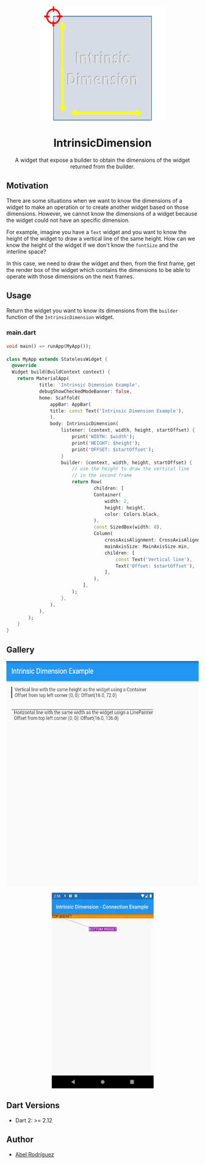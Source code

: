 <p align="center">
  <img width="330" height="300" src="https://github.com/Abel1027/intrinsic-dimension/raw/main/gallery/IntrinsicDimensionLogo.png">
</p>

# <div align="center">IntrinsicDimension</div>

<div align="center">A widget that expose a builder to obtain the dimensions of the widget returned from the builder.</div>

## Motivation

There are some situations when we want to know the dimensions of a widget to make an operation or to create another widget based on those dimensions. However, we cannot know the dimensions of a widget because the widget could not have an specific dimension.

For example, imagine you have a `Text` widget and you want to know the height of the widget to draw a vertical line of the same height. How can we know the height of the widget if we don't know the `fontSize` and the interline space?

In this case, we need to draw the widget and then, from the first frame, get the render box of the widget which contains the dimensions to be able to operate with those dimensions on the next frames.

## Usage

Return the widget you want to know its dimensions from the `builder` function of the `IntrinsicDimension` widget.

### main.dart

```dart
void main() => runApp(MyApp());

class MyApp extends StatelessWidget {
  @override
  Widget build(BuildContext context) {
    return MaterialApp(
            title: 'Intrinsic Dimension Example',
            debugShowCheckedModeBanner: false,
            home: Scaffold(
                appBar: AppBar(
                title: const Text('Intrinsic Dimension Example'),
                ),
                body: IntrinsicDimension(
                    listener: (context, width, height, startOffset) {
                        print('WIDTH: $width');
                        print('HEIGHT: $height');
                        print('OFFSET: $startOffset');
                    }
                    builder: (context, width, height, startOffset) {
                        // use the height to draw the vertical line
                        // in the second frame
                        return Row(
                                children: [
                                Container(
                                    width: 2,
                                    height: height,
                                    color: Colors.black,
                                ),
                                const SizedBox(width: 8),
                                Column(
                                    crossAxisAlignment: CrossAxisAlignment.start,
                                    mainAxisSize: MainAxisSize.min,
                                    children: [
                                        const Text('Vertical line'),
                                        Text('Offset: $startOffset'),
                                    ],
                                ),
                            ],
                        );
                    },
                ),
            ),
        );
    }
}
```

## Gallery

<p align="center">
  <img width="538" height="588" src="https://github.com/Abel1027/intrinsic-dimension/raw/main/gallery/IntrinsicDimension.PNG">
</p>

<p align="center">
  <img width="267" height="511" src="https://github.com/Abel1027/intrinsic-dimension/raw/main/gallery/IntrinsicDimensionRebuild.gif">
</p>

## Dart Versions

- Dart 2: >= 2.12

## Author

- [Abel Rodríguez](https://github.com/Abel1027)
